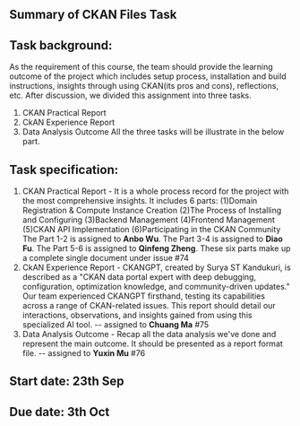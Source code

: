 ## Summary of CKAN Files Task

## Task background: 
As the requirement of this course, the team should provide the learning outcome of the project which includes setup process, installation and build instructions, insights through using CKAN(its pros and cons), reflections, etc.
After discussion, we divided this assignment into three tasks.
1. CKAN Practical Report
2. CkAN Experience Report
3. Data Analysis Outcome
All the three tasks will be illustrate in the below part.

## Task specification:  
1. CKAN Practical Report - It is a whole process record for the project with the most comprehensive insights. It includes 6 parts: (1)Domain Registration & Compute Instance Creation (2)The Process of Installing and Configuring (3)Backend Management (4)Frontend Management (5)CKAN API Implementation (6)Participating in the CKAN Community
The Part 1-2 is assigned to **Anbo Wu**. The Part 3-4 is assigned to **Diao Fu**. The Part 5-6 is assigned to **Qinfeng Zheng**. These six parts make up a complete single document under issue #74
2. CkAN Experience Report - CKANGPT, created by Surya ST Kandukuri, is described as a "CKAN data portal expert with deep debugging, configuration, optimization knowledge, and community-driven updates." Our team experienced CKANGPT firsthand, testing its capabilities across a range of CKAN-related issues. This report should detail our interactions, observations, and insights gained from using this specialized AI tool. -- assigned to **Chuang Ma** #75
3. Data Analysis Outcome - Recap all the data analysis we've done and represent the main outcome. It should be presented as a report format file. -- assigned to **Yuxin Mu** #76

## Start date: 23th Sep
## Due date: 3th Oct
